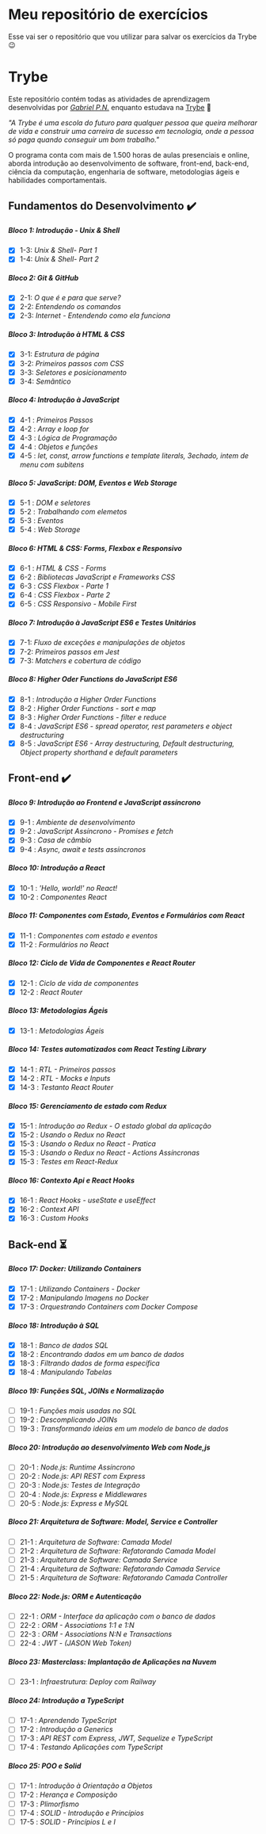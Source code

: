 # Meu repositório de exercícios

Esse vai ser o repositório que vou utilizar para salvar os exercícios da Trybe 😉

# Trybe

Este repositório contém todas as atividades de aprendizagem desenvolvidas por _[Gabriel P.N.](https://www.linkedin.com/in/gabriel-pereira-559487187/)_ enquanto estudava na [Trybe](https://www.betrybe.com/) :rocket:

_"A Trybe é uma escola do futuro para qualquer pessoa que queira melhorar de vida e construir uma carreira de sucesso em tecnologia, onde a pessoa só paga quando conseguir um bom trabalho."_

O programa conta com mais de 1.500 horas de aulas presenciais e online, aborda introdução ao desenvolvimento de software, front-end, back-end, ciência da computação, engenharia de software, metodologias ágeis e habilidades comportamentais.

## Fundamentos do Desenvolvimento :heavy_check_mark:

##### Bloco 1: Introdução - Unix & Shell

- [x] 1-3: _Unix & Shell- Part 1_
- [x] 1-4: _Unix & Shell- Part 2_

##### Bloco 2: Git & GitHub

- [x] 2-1: _O que é e para que serve?_
- [x] 2-2: _Entendendo os comandos_
- [x] 2-3: _Internet - Entendendo como ela funciona_

##### Bloco 3: Introdução à HTML & CSS

- [x] 3-1: _Estrutura de página_
- [x] 3-2: _Primeiros passos com CSS_
- [x] 3-3: _Seletores e posicionamento_
- [x] 3-4: _Semãntico_

##### Bloco 4: Introdução à JavaScript

- [x] 4-1 : _Primeiros Passos_
- [x] 4-2 : _Array e loop for_
- [x] 4-3 : _Lógica de Programação_
- [x] 4-4 : _Objetos e funções_
- [x] 4-5 : _let, const, arrow functions e template literals, 3echado, intem de menu com subitens_

##### Bloco 5: JavaScript: DOM, Eventos e Web Storage

- [x] 5-1 : _DOM e seletores_
- [x] 5-2 : _Trabalhando com elemetos_
- [x] 5-3 : _Eventos_
- [x] 5-4 : _Web Storage_

##### Bloco 6: HTML & CSS: Forms, Flexbox e Responsivo

- [x] 6-1 : _HTML & CSS - Forms_
- [x] 6-2 : _Bibliotecas JavaScript e Frameworks CSS_
- [x] 6-3 : _CSS Flexbox - Parte 1_
- [x] 6-4 : _CSS Flexbox - Parte 2_
- [x] 6-5 : _CSS Responsivo - Mobile First_

##### Bloco 7: Introdução à JavaScript ES6 e Testes Unitários

- [x] 7-1: _Fluxo de exceções e manipulações de objetos_
- [x] 7-2: _Primeiros passos em Jest_
- [x] 7-3: _Matchers e cobertura de código_

##### Bloco 8: Higher Oder Functions do JavaScript ES6

- [x] 8-1 : _Introdução a Higher Order Functions_
- [x] 8-2 : _Higher Order Functions - sort e map_
- [x] 8-3 : _Higher Order Functions - filter e reduce_
- [x] 8-4 : _JavaScript ES6 - spread operator, rest parameters e object destructuring_
- [x] 8-5 : _JavaScript ES6 - Array destructuring, Default destructuring, Object property shorthand e default parameters_

## Front-end :heavy_check_mark:

##### Bloco 9: Introdução ao Frontend e JavaScript assíncrono

- [x] 9-1 : _Ambiente de desenvolvimento_
- [x] 9-2 : _JavaScript Assíncrono - Promises e fetch_
- [x] 9-3 : _Casa de câmbio_
- [x] 9-4 : _Async, await e tests assíncronos_

##### Bloco 10: Introdução a React

- [x] 10-1 : _'Hello, world!' no React!_
- [x] 10-2 : _Componentes React_

##### Bloco 11: Componentes com Estado, Eventos e Formulários com React

- [x] 11-1 : _Componentes com estado e eventos_
- [x] 11-2 : _Formulários no React_

##### Bloco 12: Ciclo de Vida de Componentes e React Router

- [x] 12-1 : _Ciclo de vida de componentes_
- [x] 12-2 : _React Router_

##### Bloco 13: Metodologias Ágeis

- [x] 13-1 : _Metodologias Ágeis_

##### Bloco 14: Testes automatizados com React Testing Library

- [x] 14-1 : _RTL - Primeiros passos_
- [x] 14-2 : _RTL - Mocks e Inputs_
- [x] 14-3 : _Testanto React Router_

##### Bloco 15: Gerenciamento de estado com Redux

- [x] 15-1 : _Introdução ao Redux - O estado global da aplicação_
- [x] 15-2 : _Usando o Redux no React_
- [x] 15-3 : _Usando o Redux no React - Pratica_
- [x] 15-3 : _Usando o Redux no React - Actions Assíncronas_
- [x] 15-3 : _Testes em React-Redux_

##### Bloco 16: Contexto Api e React Hooks

- [x] 16-1 : _React Hooks - useState e useEffect_
- [x] 16-2 : _Context API_
- [x] 16-3 : _Custom Hooks_

## Back-end :hourglass_flowing_sand:

##### Bloco 17: Docker: Utilizando Containers

- [x] 17-1 : _Utilizando Containers - Docker_
- [x] 17-2 : _Manipulando Imagens no Docker_
- [x] 17-3 : _Orquestrando Containers com Docker Compose_

##### Bloco 18: Introdução à SQL

- [x] 18-1 : _Banco de dados SQL_
- [x] 18-2 : _Encontrando dados em um banco de dados_
- [x] 18-3 : _Filtrando dados de forma específica_
- [x] 18-4 : _Manipulando Tabelas_

##### Bloco 19: Funções SQL, JOINs e Normalização

- [ ] 19-1 : _Funções mais usadas no SQL_
- [ ] 19-2 : _Descomplicando JOINs_
- [ ] 19-3 : _Transformando ideias em um modelo de banco de dados_

##### Bloco 20: Introdução ao desenvolvimento Web com Node,js

- [ ] 20-1 : _Node.js: Runtime Assíncrono_
- [ ] 20-2 : _Node.js: API REST com Express_
- [ ] 20-3 : _Node.js: Testes de Integração_
- [ ] 20-4 : _Node.js: Express e Middlewares_
- [ ] 20-5 : _Node.js: Express e MySQL_

##### Bloco 21: Arquitetura de Software: Model, Service e Controller

- [ ] 21-1 : _Arquitetura de Software: Camada Model_
- [ ] 21-2 : _Arquitetura de Software: Refatorando Camada Model_
- [ ] 21-3 : _Arquitetura de Software: Camada Service_
- [ ] 21-4 : _Arquitetura de Software: Refatorando Camada Service_
- [ ] 21-5 : _Arquitetura de Software: Refatorando Camada Controller_

##### Bloco 22: Node.js: ORM e Autenticação

- [ ] 22-1 : _ORM - Interface da aplicação com o banco de dados_
- [ ] 22-2 : _ORM - Associations 1:1 e 1:N_
- [ ] 22-3 : _ORM - Associations N:N e Transactions_
- [ ] 22-4 : _JWT - (JASON Web Token)_

##### Bloco 23: Masterclass: Implantação de Aplicações na Nuvem

- [ ] 23-1 : _Infraestrutura: Deploy com Railway_

##### Bloco 24: Introdução a TypeScript

- [ ] 17-1 : _Aprendendo TypeScript_
- [ ] 17-2 : _Introdução a Generics_
- [ ] 17-3 : _API REST com Express, JWT, Sequelize e TypeScript_
- [ ] 17-4 : _Testando Aplicações com TypeScript_

##### Bloco 25: POO e Solid

- [ ] 17-1 : _Introdução à Orientação a Objetos_
- [ ] 17-2 : _Herança e Composição_
- [ ] 17-3 : _Plimorfismo_
- [ ] 17-4 : _SOLID - Introdução e Princípios_
- [ ] 17-5 : _SOLID - Princípios L e I_
